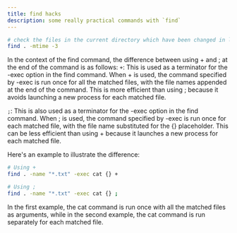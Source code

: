 ```yaml
---
title: find hacks
description: some really practical commands with `find`
---
```


```bash
#‌ check the files in the current directory which have been changed in last 3 days
find . -mtime -3
```

In the context of the find command, the difference between using + and ; at the end of the command is as follows:
`+`: This is used as a terminator for the -exec option in the find command. When + is used, the command specified by -exec is run once for all the matched files, with the file names appended at the end of the command. This is more efficient than using ; because it avoids launching a new process for each matched file.


`;`: This is also used as a terminator for the -exec option in the find command. When ; is used, the command specified by -exec is run once for each matched file, with the file name substituted for the {} placeholder. This can be less efficient than using + because it launches a new process for each matched file.


Here's an example to illustrate the difference:
```bash
# Using +
find . -name "*.txt" -exec cat {} +

# Using ;
find . -name "*.txt" -exec cat {} ;
```

In the first example, the cat command is run once with all the matched files as arguments, while in the second example, the cat command is run separately for each matched file.
